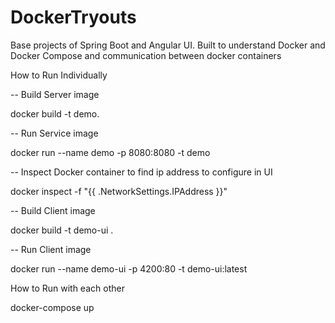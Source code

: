 # DockerTryouts

Base projects of Spring Boot and Angular UI.
Built to understand Docker and Docker Compose and communication between docker containers


How to Run Individually

-- Build Server image

docker build -t demo.

-- Run Service image

docker run --name demo -p 8080:8080 -t demo

-- Inspect Docker container to find ip address to configure in UI

docker inspect -f "{{ .NetworkSettings.IPAddress }}" <containerid>

-- Build Client image

docker build -t demo-ui .

-- Run Client image

docker run --name demo-ui -p 4200:80 -t demo-ui:latest


How to Run with each other

docker-compose up